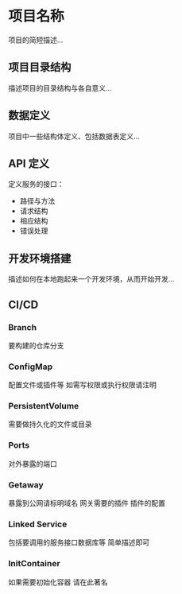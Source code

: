 # 项目名称

项目的简短描述...

## 项目目录结构

描述项目的目录结构与各自意义...

## 数据定义

项目中一些结构体定义、包括数据表定义...

## API 定义

定义服务的接口：
- 路径与方法
- 请求结构
- 相应结构
- 错误处理

## 开发环境搭建

描述如何在本地跑起来一个开发环境，从而开始开发...

## CI/CD

### Branch

要构建的仓库分支

### ConfigMap

配置文件或插件等 如需写权限或执行权限请注明

### PersistentVolume

需要做持久化的文件或目录

### Ports

对外暴露的端口

### Getaway

暴露到公网请标明域名 网关需要的插件 插件的配置

### Linked Service

包括要调用的服务接口数据库等 简单描述即可

### InitContainer

如果需要初始化容器 请在此著名